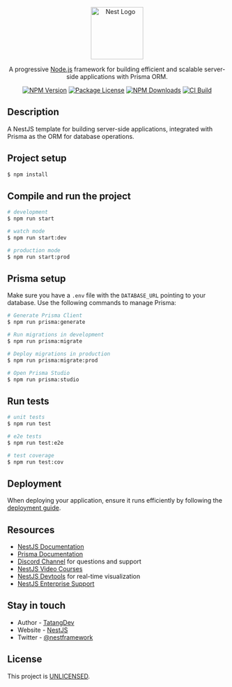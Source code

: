 <p align="center">
  <a href="http://nestjs.com/" target="blank"><img src="https://nestjs.com/img/logo-small.svg" width="120" alt="Nest Logo" /></a>
</p>

<p align="center">A progressive <a href="http://nodejs.org" target="_blank">Node.js</a> framework for building efficient and scalable server-side applications with Prisma ORM.</p>
<p align="center">
  <a href="https://www.npmjs.com/~nestjscore" target="_blank"><img src="https://img.shields.io/npm/v/@nestjs/core.svg" alt="NPM Version" /></a>
  <a href="https://www.npmjs.com/~nestjscore" target="_blank"><img src="https://img.shields.io/npm/l/@nestjs/core.svg" alt="Package License" /></a>
  <a href="https://www.npmjs.com/~nestjscore" target="_blank"><img src="https://img.shields.io/npm/dm/@nestjs/common.svg" alt="NPM Downloads" /></a>
  <a href="https://github.com/tatangdev/nestjs-api/actions" target="_blank"><img src="https://github.com/tatangdev/nestjs-api/workflows/CI/badge.svg" alt="CI Build" /></a>
</p>

## Description

A NestJS template for building server-side applications, integrated with Prisma as the ORM for database operations.

## Project setup

```bash
$ npm install
```

## Compile and run the project

```bash
# development
$ npm run start

# watch mode
$ npm run start:dev

# production mode
$ npm run start:prod
```

## Prisma setup

Make sure you have a `.env` file with the `DATABASE_URL` pointing to your database. Use the following commands to manage Prisma:

```bash
# Generate Prisma Client
$ npm run prisma:generate

# Run migrations in development
$ npm run prisma:migrate

# Deploy migrations in production
$ npm run prisma:migrate:prod

# Open Prisma Studio
$ npm run prisma:studio
```

## Run tests

```bash
# unit tests
$ npm run test

# e2e tests
$ npm run test:e2e

# test coverage
$ npm run test:cov
```

## Deployment

When deploying your application, ensure it runs efficiently by following the [deployment guide](https://docs.nestjs.com/deployment).

## Resources

- [NestJS Documentation](https://docs.nestjs.com)
- [Prisma Documentation](https://www.prisma.io/docs)
- [Discord Channel](https://discord.gg/G7Qnnhy) for questions and support
- [NestJS Video Courses](https://courses.nestjs.com)
- [NestJS Devtools](https://devtools.nestjs.com) for real-time visualization
- [NestJS Enterprise Support](https://enterprise.nestjs.com)

## Stay in touch

- Author - [TatangDev](https://github.com/tatangdev)
- Website - [NestJS](https://nestjs.com)
- Twitter - [@nestframework](https://twitter.com/nestframework)

## License

This project is [UNLICENSED](LICENSE).
